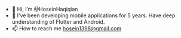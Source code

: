 - 👋 Hi, I’m @HoseinHaqiqian
- 👀 I've been developing mobile applications for 5 years. Have deep understanding of Flutter and Android. 
- 📫 How to reach me hosein1398@gmail.com

<!---
HoseinHaqiqian/HoseinHaqiqian is a ✨ special ✨ repository because its `README.md` (this file) appears on your GitHub profile.
You can click the Preview link to take a look at your changes.
--->
